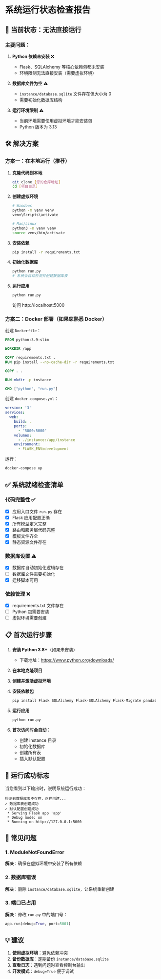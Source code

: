 # 系统运行状态检查报告

## 🔴 当前状态：无法直接运行

### 主要问题：

1. **Python 依赖未安装** ❌
   - Flask、SQLAlchemy 等核心依赖包都未安装
   - 环境限制无法直接安装（需要虚拟环境）

2. **数据库文件为空** ⚠️
   - `instance/database.sqlite` 文件存在但大小为 0
   - 需要初始化数据库结构

3. **运行环境限制** ⚠️
   - 当前环境需要使用虚拟环境才能安装包
   - Python 版本为 3.13

## 🛠️ 解决方案

### 方案一：在本地运行（推荐）

1. **克隆代码到本地**
   ```bash
   git clone [您的仓库地址]
   cd [项目目录]
   ```

2. **创建虚拟环境**
   ```bash
   # Windows
   python -m venv venv
   venv\Scripts\activate

   # Mac/Linux
   python3 -m venv venv
   source venv/bin/activate
   ```

3. **安装依赖**
   ```bash
   pip install -r requirements.txt
   ```

4. **初始化数据库**
   ```bash
   python run.py
   # 系统会自动检测并创建数据库表
   ```

5. **运行应用**
   ```bash
   python run.py
   ```
   访问 http://localhost:5000

### 方案二：Docker 部署（如果您熟悉 Docker）

创建 `Dockerfile`：
```dockerfile
FROM python:3.9-slim

WORKDIR /app

COPY requirements.txt .
RUN pip install --no-cache-dir -r requirements.txt

COPY . .

RUN mkdir -p instance

CMD ["python", "run.py"]
```

创建 `docker-compose.yml`：
```yaml
version: '3'
services:
  web:
    build: .
    ports:
      - "5000:5000"
    volumes:
      - ./instance:/app/instance
    environment:
      - FLASK_ENV=development
```

运行：
```bash
docker-compose up
```

## ✅ 系统就绪检查清单

### 代码完整性 ✅
- [x] 应用入口文件 `run.py` 存在
- [x] Flask 应用配置正确
- [x] 所有模型定义完整
- [x] 路由和服务层代码完整
- [x] 模板文件齐全
- [x] 静态资源文件存在

### 数据库设置 ⚠️
- [x] 数据库自动初始化逻辑存在
- [ ] 数据库文件需要初始化
- [x] 迁移脚本可用

### 依赖管理 ❌
- [x] requirements.txt 文件存在
- [ ] Python 包需要安装
- [ ] 虚拟环境需要创建

## 📋 首次运行步骤

1. **安装 Python 3.8+**（如果未安装）
   - 下载地址：https://www.python.org/downloads/

2. **在本地克隆项目**

3. **创建并激活虚拟环境**

4. **安装依赖包**
   ```bash
   pip install Flask SQLAlchemy Flask-SQLAlchemy Flask-Migrate pandas openpyxl XlsxWriter
   ```

5. **运行应用**
   ```bash
   python run.py
   ```

6. **首次访问时会自动：**
   - 创建 instance 目录
   - 初始化数据库
   - 创建所有表
   - 插入默认配置

## 🎯 运行成功标志

当您看到以下输出时，说明系统运行成功：
```
检测到数据库表不存在，正在创建...
✓ 数据库表创建成功
✓ 默认配置创建成功
 * Serving Flask app 'app'
 * Debug mode: on
 * Running on http://127.0.0.1:5000
```

## 🚨 常见问题

### 1. ModuleNotFoundError
**解决**：确保在虚拟环境中安装了所有依赖

### 2. 数据库错误
**解决**：删除 `instance/database.sqlite`，让系统重新创建

### 3. 端口已占用
**解决**：修改 `run.py` 中的端口号：
```python
app.run(debug=True, port=5001)
```

## 💡 建议

1. **使用虚拟环境**：避免依赖冲突
2. **备份数据库**：定期备份 `instance/database.sqlite`
3. **查看日志**：遇到问题时查看控制台输出
4. **开发模式**：`debug=True` 便于调试